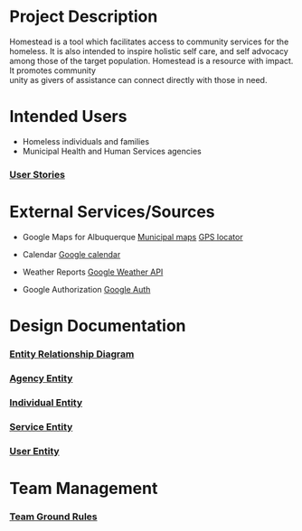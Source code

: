 # Project Description
Homestead is a tool which facilitates access to community services for the homeless. 
It is also intended to inspire holistic self care, and self advocacy among those of 
the target population. Homestead is a resource with impact.  It promotes community  
unity as givers of assistance can connect directly with those in need.
 


# Intended Users
* Homeless individuals and families
* Municipal Health and Human Services agencies
### [User Stories](user-stories.md)



# External Services/Sources

* Google Maps for Albuquerque
  [Municipal maps](https://www.cabq.gov/abq-data)
  [GPS locator](https://developers.google.com/maps/documentation/geolocation/intro)
 
* Calendar
  [Google calendar](https://developers.google.com/calendar/v3/reference)
  
* Weather Reports
  [Google Weather API](https://developers.google.com/android/reference/com/google/android/gms/awareness/state/Weather)
  
* Google Authorization
  [Google Auth](https://developers.google.com/identity)



# Design Documentation
### [Entity Relationship Diagram](erd.md) 

### [Agency Entity](https://github.com/team-homestead/server/blob/master/src/main/java/edu/cnm/deepdive/server/model/entity/Agency.java) 
### [Individual Entity](https://github.com/team-homestead/server/blob/master/src/main/java/edu/cnm/deepdive/server/model/entity/Individual.java)
### [Service Entity](https://github.com/team-homestead/server/blob/master/src/main/java/edu/cnm/deepdive/server/model/entity/Service.java)
### [User Entity](https://github.com/team-homestead/server/blob/master/src/main/java/edu/cnm/deepdive/server/model/entity/User.java)


# Team Management
### [Team Ground Rules](ground-rules.md)